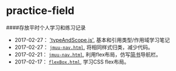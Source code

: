 # practice-field
####存放平时个人学习和练习记录
* 2017-02-27： ['typeAndScope.js'](typeAndScope.js), 基本和引用类型/作用域学习笔记
* 2017-02-27： [`jmuu-nav.html`](flexbox/jmuu-nav.html), 将相同样式归类，减少代码。
* 2017-02-21： [`jmuu-nav.html`](flexbox/jmuu-nav.html), 利用flex布局，仿写[简书](www.jianshu.com)导航栏。
* 2017-02-17： [`flexBox.html`](flexbox/flexBox.html), 学习CSS flex布局。
